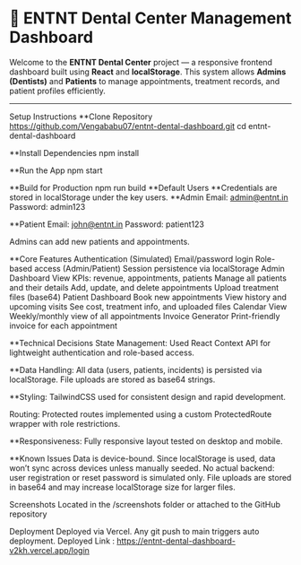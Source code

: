 # 🦷 ENTNT Dental Center Management Dashboard

Welcome to the **ENTNT Dental Center** project — a responsive frontend dashboard built using **React** and **localStorage**. This system allows **Admins (Dentists)** and **Patients** to manage appointments, treatment records, and patient profiles efficiently.

---

Setup Instructions
**Clone Repository
https://github.com/Vengababu07/entnt-dental-dashboard.git
cd entnt-dental-dashboard

**Install Dependencies
npm install

**Run the App
npm start

**Build for Production
npm run build
**Default Users
**Credentials are stored in localStorage under the key users.
**Admin
Email: admin@entnt.in
Password: admin123

**Patient
Email: john@entnt.in
Password: patient123

Admins can add new patients and appointments.

**Core Features
Authentication (Simulated)
Email/password login
Role-based access (Admin/Patient)
Session persistence via localStorage
Admin Dashboard
View KPIs: revenue, appointments, patients
Manage all patients and their details
Add, update, and delete appointments
Upload treatment files (base64)
Patient Dashboard
Book new appointments
View history and upcoming visits
See cost, treatment info, and uploaded files
Calendar View
Weekly/monthly view of all appointments
Invoice Generator
Print-friendly invoice for each appointment

**Technical Decisions
State Management:
Used React Context API for lightweight authentication and role-based access.

**Data Handling:
All data (users, patients, incidents) is persisted via localStorage. File uploads are stored as base64 strings.

**Styling:
TailwindCSS used for consistent design and rapid development.

Routing:
Protected routes implemented using a custom ProtectedRoute wrapper with role restrictions.

**Responsiveness:
Fully responsive layout tested on desktop and mobile.

**Known Issues
Data is device-bound. Since localStorage is used, data won’t sync across devices unless manually seeded.
No actual backend: user registration or reset password is simulated only.
File uploads are stored in base64 and may increase localStorage size for larger files.

Screenshots
Located in the /screenshots folder or attached to the GitHub repository

Deployment
Deployed via Vercel. Any git push to main triggers auto deployment.
Deployed Link : https://entnt-dental-dashboard-v2kh.vercel.app/login

